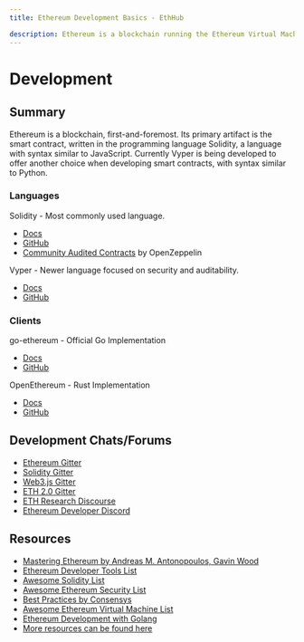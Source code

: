 ```yaml
---
title: Ethereum Development Basics - EthHub

description: Ethereum is a blockchain running the Ethereum Virtual Machine (EVM). Applications can be developed with scripting languages, including Solidity and Vyper.
---
```


# Development

## Summary

Ethereum is a blockchain, first-and-foremost. Its primary artifact is the smart contract, written in the programming language Solidity, a language with syntax similar to JavaScript. Currently Vyper is being developed to offer another choice when developing smart contracts, with syntax similar to Python.

### Languages

Solidity - Most commonly used language.

- [Docs](https://solidity.readthedocs.io/en/latest/)
- [GitHub](https://github.com/ethereum/solidity)
- [Community Audited Contracts](https://github.com/OpenZeppelin/openzeppelin-contracts) by OpenZeppelin

Vyper - Newer language focused on security and auditability.

- [Docs](https://vyper.readthedocs.io/en/latest/)
- [GitHub](https://github.com/vyperlang/vyper)

### Clients

go-ethereum - Official Go Implementation

- [Docs](https://geth.ethereum.org/docs/)
- [GitHub](https://github.com/ethereum/go-ethereum)

OpenEthereum - Rust Implementation

- [Docs](https://openethereum.github.io/)
- [GitHub](https://github.com/openethereum/openethereum)

## Development Chats/Forums

- [Ethereum Gitter](https://gitter.im/ethereum/home)
- [Solidity Gitter](https://gitter.im/ethereum/solidity/)
- [Web3.js Gitter](https://gitter.im/ethereum/web3.js)
- [ETH 2.0 Gitter](https://gitter.im/ethereum/sharding)
- [ETH Research Discourse](https://ethresear.ch/)
- [Ethereum Developer Discord](https://discord.gg/5W5tVb3)

## Resources

- [Mastering Ethereum by Andreas M. Antonopoulos, Gavin Wood](https://github.com/ethereumbook/ethereumbook)
- [Ethereum Developer Tools List](https://github.com/ConsenSys/ethereum-developer-tools-list)
- [Awesome Solidity List](https://github.com/bkrem/awesome-solidity)
- [Awesome Ethereum Security List](https://github.com/trailofbits/awesome-ethereum-security)
- [Best Practices by Consensys](https://consensys.github.io/smart-contract-best-practices/)
- [Awesome Ethereum Virtual Machine List](https://github.com/pirapira/awesome-ethereum-virtual-machine)
- [Ethereum Development with Golang](https://goethereumbook.org/en/)
- [More resources can be found here](https://docs.ethhub.io/ethereum-basics/resources#ethereum-development)

